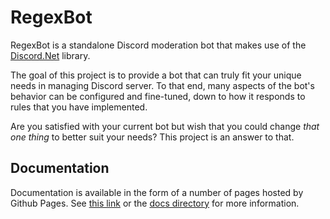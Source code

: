 # RegexBot
RegexBot is a standalone Discord moderation bot that makes use of the
[Discord.Net](https://github.com/RogueException/Discord.Net) library.

The goal of this project is to provide a bot that can truly fit your unique needs in managing Discord server.
To that end, many aspects of the bot's behavior can be configured and fine-tuned, down to how it responds to
rules that you have implemented.

Are you satisfied with your current bot but wish that you could change *that one thing* to better suit your
needs? This project is an answer to that.

## Documentation
Documentation is available in the form of a number of pages hosted by Github Pages. See [this link](https://noikoio.github.com/RegexBot) or the [docs directory](https://github.com/Noikoio/RegexBot/tree/master/docs) for more information.